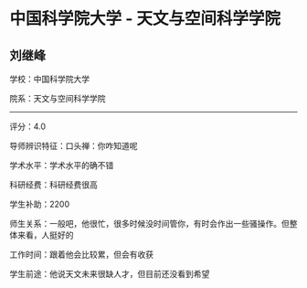 # 中国科学院大学 - 天文与空间科学学院

## 刘继峰

学校：中国科学院大学

院系：天文与空间科学学院

* * *

评分：4.0

导师辨识特征：口头禅：你咋知道呢

学术水平：学术水平的确不错

科研经费：科研经费很高

学生补助：2200

师生关系：一般吧，他很忙，很多时候没时间管你，有时会作出一些骚操作。但整体来看，人挺好的

工作时间：跟着他会比较累，但会有收获

学生前途：他说天文未来很缺人才，但目前还没看到希望